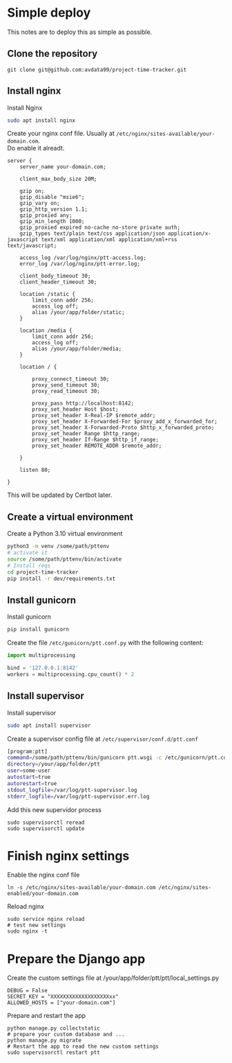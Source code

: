 # Simple deploy

This notes are to deploy this as simple as possible.  

## Clone the repository

```
git clone git@github.com:avdata99/project-time-tracker.git
```

## Install nginx

Install Nginx

```bash
sudo apt install nginx
```

Create your nginx conf file. Usually at `/etc/nginx/sites-available/your-domain.com`.  
Do enable it alreadt.  

```
server {
    server_name your-domain.com;
    
    client_max_body_size 20M;
    
    gzip on;
    gzip_disable "msie6";
    gzip_vary on;
    gzip_http_version 1.1;
    gzip_proxied any;
    gzip_min_length 1000;
    gzip_proxied expired no-cache no-store private auth;
    gzip_types text/plain text/css application/json application/x-javascript text/xml application/xml application/xml+rss text/javascript;

    access_log /var/log/nginx/ptt-access.log;
    error_log /var/log/nginx/ptt-error.log;

    client_body_timeout 30;
    client_header_timeout 30;

    location /static {
        limit_conn addr 256;
        access_log off;
        alias /your/app/folder/static;
    }

    location /media {
        limit_conn addr 256;
        access_log off;
        alias /your/app/folder/media;
    }

    location / {

        proxy_connect_timeout 30;
        proxy_send_timeout 30;
        proxy_read_timeout 30;

        proxy_pass http://localhost:8142;
        proxy_set_header Host $host;
        proxy_set_header X-Real-IP $remote_addr;
        proxy_set_header X-Forwarded-For $proxy_add_x_forwarded_for;
        proxy_set_header X-Forwarded-Proto $http_x_forwarded_proto;
	    proxy_set_header Range $http_range;
        proxy_set_header If-Range $http_if_range;
	    proxy_set_header REMOTE_ADDR $remote_addr; 

    }

    listen 80;

}
```

This will be updated by Certbot later.  

## Create a virtual environment

Create a Python 3.10 virtual environment

```bash
python3 -m venv /some/path/pttenv
# activate it
source /some/path/pttenv/bin/activate
# Install reqs
cd project-time-tracker
pip install -r dev/requirements.txt
```

## Install gunicorn

Install gunicorn

```bash
pip install gunicorn
```
Create the file `/etc/gunicorn/ptt.conf.py` with the following content:

```python
import multiprocessing

bind = '127.0.0.1:8142'
workers = multiprocessing.cpu_count() * 2
```

## Install supervisor

Install supervisor

```bash
sudo apt install supervisor
```

Create a supervisor config file at `/etc/supervisor/conf.d/ptt.conf`

```bash
[program:ptt]
command=/some/path/pttenv/bin/gunicorn ptt.wsgi -c /etc/gunicorn/ptt.conf.py --timeout 30
directory=/your/app/folder/ptt
user=some-user
autostart=true
autorestart=true
stdout_logfile=/var/log/ptt-supervisor.log
stderr_logfile=/var/log/ptt-supervisor.err.log
``` 

Add this new supervidor process

```
sudo supervisorctl reread
sudo supervisorctl update
```

# Finish nginx settings

Enable the nginx conf file

```
ln -s /etc/nginx/sites-available/your-domain.com /etc/nginx/sites-enabled/your-domain.com
```

Reload nginx

```
sudo service nginx reload
# test new settings
sudo nginx -t
```

# Prepare the Django app

Create the custom settings file at /your/app/folder/ptt/ptt/local_settings.py

```
DEBUG = False
SECRET_KEY = "XXXXXXXXXXXXXXXXXXXxx"
ALLOWED_HOSTS = ["your-domain.com"]
```

Prepare and restart the app

```
python manage.py collectstatic
# prepare your custom database and ...
python manage.py migrate
# Restart the app to read the new custom settings
sudo supervisorctl restart ptt
```
